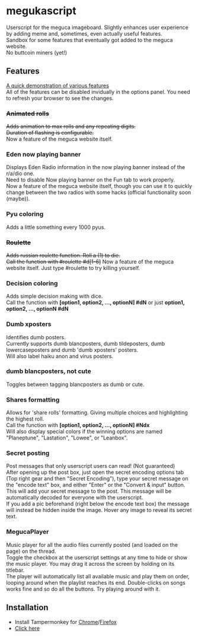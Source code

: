 # megukascript
Userscript for the meguca imageboard. Slightly enhances user experience by adding meme and, sometimes, even actually useful features. <br>
Sandbox for some features that eventually got added to the meguca website.<br>
No buttcoin miners (yet!)

## Features
<a href="https://comfy.moe/tawdnt.webm">A quick demonstration of various features</a>  <br />
All of the features can be disabled invidually in the options panel. You need to refresh your browser to see the changes.
### ~~Animated rolls~~
~~Adds animation to max rolls and any repeating digits.~~ <br /> 
~~Duration of flashing is configurable.~~<br>
Now a feature of the meguca website itself.

### Eden now playing banner
Displays Eden Radio information in the now playing banner instead of the r/a/dio one. <br />
Need to disable Now playing banner on the Fun tab to work properly.<br>
Now a feature of the meguca website itself, though you can use it to quickly change between the two radios with some hacks (official functionality soon (maybe)).

### Pyu coloring
Adds a little something every 1000 pyus.

### ~~Roulette~~
~~Adds russian roulette function. Roll a (1) to die.~~<br />
~~Call the function with #roulette #d[1-6]~~
Now a feature of the meguca website itself. Just type #roulette to try killing yourself.

### Decision coloring
Adds simple decision making with dice. <br />
Call the function with <b>[option1, option2, ..., optionN] #dN</b> or just <b>option1, option2, ..., optionN #dN</b>

### Dumb xposters
Identifies dumb posters. <br />
Currently supports dumb blancposters, dumb tildeposters, dumb lowercaseposters and dumb 'dumb xposters' posters. <br>
Will also label haiku anon and virus posters.

### dumb blancposters, not cute
Toggles between tagging blancposters as dumb or cute.

### Shares formatting
Allows for 'share rolls' formatting. Giving multiple choices and highlighting the highest roll. <br />
Call the function with <b>[option1, option2, ..., optionN] #Ndx</b> <br>
Will also display special colors if the winning options are named "Planeptune", "Lastation", "Lowee", or "Leanbox".

### Secret posting
Post messages that only userscript users can read! (Not guaranteed) <br/>
After opening up the post box, just open the secret encoding options tab (Top right gear and then "Secret Encoding"), type your secret message on the "encode text" box, and either "Enter" or the "Convert & input" button. This will add your secret message to the post. This message will be automatically decoded for everyone with the userscript. <br/>
If you add a pic beforehand (right below the encode text box) the message will instead be hidden inside the image. Hover any image to reveal its secret text.

### MegucaPlayer
Music player for all the audio files currently posted (and loaded on the page) on the thread. <br>
Toggle the checkbox at the userscript settings at any time to hide or show the music player. You may drag it across the screen by holding on its titlebar. <br>
The player will automatically list all available music and play them on order, looping around when the playlist reaches its end. Double-clicks on songs works fine and so do all the buttons. Try playing around with it.


## Installation
<ul>
 <li>Install Tampermonkey for <a href="https://chrome.google.com/webstore/detail/tampermonkey/dhdgffkkebhmkfjojejmpbldmpobfkfo?  hl=en">Chrome</a>/<a href="https://addons.mozilla.org/en-US/firefox/addon/tampermonkey/">Firefox</a></li>
 <li><a href="../../raw/master/meguca.user.js">Click here</a>
</ul>

